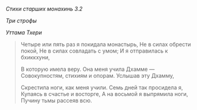 *Стихи старших монахинь 3\.2*

*Три строфы*

*Уттама Тхери*

> Четыре или пять раз я покидала монастырь,
> Не в силах обрести покой,
> Не в силах совладать с умом;
> И я отправилась к бхиккхуни,
>
> В которую имела веру\.
> Она меня учила Дхамме —
> Совокупностям, стихиям и опорам\.
> Услышав эту Дхамму,
>
> Скрестила ноги, как меня учили\.
> Семь дней так просидела я,
> Купаясь в счастье и восторге,
> А на восьмой я выпрямила ноги,
> Пучину тьмы рассеяв всю\.